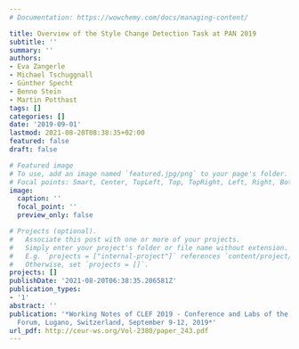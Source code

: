 ```yaml
---
# Documentation: https://wowchemy.com/docs/managing-content/

title: Overview of the Style Change Detection Task at PAN 2019
subtitle: ''
summary: ''
authors:
- Eva Zangerle
- Michael Tschuggnall
- Günther Specht
- Benno Stein
- Martin Potthast
tags: []
categories: []
date: '2019-09-01'
lastmod: 2021-08-20T08:38:35+02:00
featured: false
draft: false

# Featured image
# To use, add an image named `featured.jpg/png` to your page's folder.
# Focal points: Smart, Center, TopLeft, Top, TopRight, Left, Right, BottomLeft, Bottom, BottomRight.
image:
  caption: ''
  focal_point: ''
  preview_only: false

# Projects (optional).
#   Associate this post with one or more of your projects.
#   Simply enter your project's folder or file name without extension.
#   E.g. `projects = ["internal-project"]` references `content/project/deep-learning/index.md`.
#   Otherwise, set `projects = []`.
projects: []
publishDate: '2021-08-20T06:38:35.206581Z'
publication_types:
- '1'
abstract: ''
publication: '*Working Notes of CLEF 2019 - Conference and Labs of the Evaluation
  Forum, Lugano, Switzerland, September 9-12, 2019*'
url_pdf: http://ceur-ws.org/Vol-2380/paper_243.pdf
---
```

